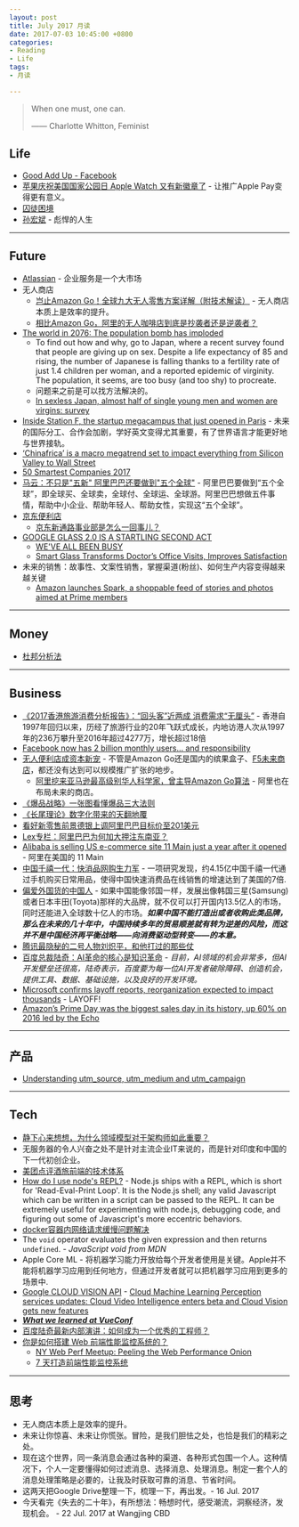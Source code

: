 ```yaml
---
layout: post
title: July 2017 月读
date: 2017-07-03 10:45:00 +0800
categories:
- Reading
- Life
tags:
- 月读

---
```


<blockquote class="blockquote-center">
<p>When one must, one can.</p>
<p>—— Charlotte Whitton, Feminist</p>
</blockquote>

## Life

- [Good Add Up - Facebook](https://www.facebook.com/goodaddsup)
- [苹果庆祝美国国家公园日 Apple Watch 又有新徽章了](http://www.cnbeta.com/articles/tech/627511.htm) - 让推广Apple Pay变得更有意义。
- [囚徒困境](https://zh.wikipedia.org/wiki/%E5%9B%9A%E5%BE%92%E5%9B%B0%E5%A2%83)
- [孙宏斌](https://baike.baidu.com/item/%E5%AD%99%E5%AE%8F%E6%96%8C/10345181) - 彪悍的人生


----

## Future

- [Atlassian](https://zh.wikipedia.org/wiki/Atlassian) - 企业服务是一个大市场
- 无人商店
	- [岂止Amazon Go！全球九大无人零售方案详解（附技术解读）](http://www.csdn.net/article/a/2017-07-05/15929696) - 无人商店本质上是效率的提升。
	- [相比Amazon Go，阿里的无人咖啡店到底是抄袭者还是逆袭者？](http://www.sohu.com/a/154546368_500627)
- [The world in 2076: The population bomb has imploded](https://www.newscientist.com/article/mg23231001-400-the-world-in-2076-the-population-bomb-did-go-off-but-were-ok)
	- To find out how and why, go to Japan, where a recent survey found that people are giving up on sex. Despite a life expectancy of 85 and rising, the number of Japanese is falling thanks to a fertility rate of just 1.4 children per woman, and a reported epidemic of virginity. The population, it seems, are too busy (and too shy) to procreate.
	- 问题来之前是可以找方法解决的。
	- [In sexless Japan, almost half of single young men and women are virgins: survey](http://www.japantimes.co.jp/news/2016/09/16/national/social-issues/sexless-japan-almost-half-young-men-women-virgins-survey/)
- [Inside Station F, the startup megacampus that just opened in Paris](https://techcrunch.com/2017/07/08/inside-station-f-the-startup-megacampus-that-just-opened-in-paris) - 未来的国际分工、合作会加剧，学好英文变得尤其重要，有了世界语言才能更好地与世界接轨。
- [‘Chinafrica’ is a macro megatrend set to impact everything from Silicon Valley to Wall Street](https://techcrunch.com/2017/07/07/chinafrica-is-a-macro-megatrend-set-to-impact-everything-from-silicon-valley-to-wall-street/)
- [50 Smartest Companies 2017](https://www.technologyreview.com/lists/companies/2017/)
- [马云：不只是"五新" 阿里巴巴还要做到"五个全球"](http://news.xinhuanet.com/fortune/2017-07/11/c_129652788.htm) - 阿里巴巴要做到“五个全球”，即全球买、全球卖，全球付、全球运、全球游。阿里巴巴想做五件事情，帮助中小企业、帮助年轻人、帮助女性，实现这“五个全球”。
- [京东便利店](http://www.sohu.com/a/155468174_122441)
	- [京东新通路事业部是怎么一回事儿？](https://www.zhihu.com/question/39624776)
- [GOOGLE GLASS 2.0 IS A STARTLING SECOND ACT](https://www.wired.com/story/google-glass-2-is-here/)
	- [WE'VE ALL BEEN BUSY](http://www.x.company/glass/)
	- [Smart Glass Transforms Doctor’s Office Visits, Improves Satisfaction](http://annualreport2015.sutterhealth.org/project/smart-glass/)
- 未来的销售：故事性、文案性销售，掌握渠道(粉丝)、如何生产内容变得越来越关键
	- [Amazon launches Spark, a shoppable feed of stories and photos aimed at Prime members](https://techcrunch.com/2017/07/18/amazon-launches-spark-a-shoppable-feed-of-stories-and-photos-aimed-at-prime-members/)


----

## Money

- [杜邦分析法](https://zh.wikipedia.org/wiki/%E6%9D%9C%E9%82%A6%E5%88%86%E6%9E%90%E6%B3%95)

----

## Business

- [《2017香港旅游消费分析报告》：“回头客”近两成 消费需求“无厘头”](http://www.travelweekly-china.com/59023) - 香港自1997年回归以来，历经了旅游行业的20年飞跃式成长，内地访港人次从1997年的236万攀升至2016年超过4277万，增长超过18倍
- [Facebook now has 2 billion monthly users… and responsibility](https://techcrunch.com/2017/06/27/facebook-2-billion-users/)
- [无人便利店成资本新宠](http://finance.sina.com.cn/roll/2017-06-27/doc-ifyhmpew3674293.shtml) - 不管是Amazon Go还是国内的缤果盒子、[F5未来商店](https://www.f5-store.com/)，都还没有达到可以规模推广扩张的地步。
	- [阿里挖来亚马逊最高级别华人科学家，曾主导Amazon Go算法](http://36kr.com/p/5081085.html) - 阿里也在布局未来的商店。
- [《爆品战略》一张图看懂爆品三大法则](http://www.jianshu.com/p/978ef0a77c5f)
- [《长尾理论》数字化带来的天翻地覆](http://www.jianshu.com/p/d498381a38af)
- [看好新零售前景德银上调阿里巴巴目标价至201美元](http://blog.sina.com.cn/s/blog_4a78b4ee0102xcyq.html?tj=fina)
- [Lex专栏：阿里巴巴为何加大押注东南亚？](http://www.ftchinese.com/story/001073226)
- [Alibaba is selling US e-commerce site 11 Main just a year after it opened](https://qz.com/434600/alibaba-has-closed-down-11-main-its-us-based-amazon-competitor-one-year-after-launch/) - 阿里在美国的 11 Main
- [中国千禧一代：快消品网购生力军](http://www.ftchinese.com/story/001069988?tcode=smartrecommend&ulu-rcmd=1_02ap_ap_0_5b9b4661d18141f59ac80036b67e9d3f&position=instory) - 一项研究发现，约4.15亿中国千禧一代通过手机购买日常用品，使得中国快速消费品在线销售的增速达到了美国的7倍.
- [偏爱外国货的中国人](http://www.ftchinese.com/story/001053069?tcode=smartrecommend&ulu-rcmd=1_02ap_ap_8_8851dea93da8435ab585141a3772d31d) - 如果中国能像邻国一样，发展出像韩国三星(Samsung)或者日本丰田(Toyota)那样的大品牌，就不仅可以打开国内13.5亿人的市场，同时还能进入全球数十亿人的市场。***如果中国不能打造出或者收购此类品牌，那么在未来的几十年中，中国持续多年的贸易顺差就有转为逆差的风险，而这并不是中国经济再平衡战略——向消费驱动型转变——的本意。***
- [腾讯最隐秘的二号人物刘炽平，和他打过的那些仗](https://www.sohu.com/a/153293194_114778)
- [百度总裁陆奇：AI革命的核心是知识革命](http://news.xinhuanet.com/fortune/2017-07/05/c_1121267720.htm) - *目前，AI领域的机会非常多，但AI开发壁垒还很高，陆奇表示，百度要为每一位AI开发者破除障碍、创造机会，提供工具、数据、基础设施，以及良好的开发环境。*
- [Microsoft confirms layoff reports, reorganization expected to impact thousands](https://techcrunch.com/2017/07/06/microsoft-confirms-layoff-reports-reorganization-expected-to-impact-thousands/) - LAYOFF!
- [Amazon’s Prime Day was the biggest sales day in its history, up 60% on 2016 led by the Echo](https://techcrunch.com/2017/07/12/amazons-prime-day-was-the-biggest-sales-day-in-its-history-up-60-on-2016-led-by-the-echo/)


----

## 产品

- [Understanding utm_source, utm_medium and utm_campaign](http://www.bytefive.com/blogs/understanding-utm_source-utm_medium-and-utm_campaign)


----

## Tech

- [静下心来想想，为什么领域模型对于架构师如此重要？](https://mp.weixin.qq.com/s?__biz=MzA5Nzc4OTA1Mw==&mid=2659599364&idx=1&sn=af9d1f51847665d64ccad086ced519a7)
- 无服务器的令人兴奋之处不是针对主流企业IT来说的，而是针对印度和中国的下一代初创企业。
- [美团点评酒旅前端的技术体系](https://zhuanlan.zhihu.com/p/23976121)
- [How do I use node's REPL?](https://docs.nodejitsu.com/articles/REPL/how-to-use-nodejs-repl/) - Node.js ships with a REPL, which is short for 'Read-Eval-Print Loop'. It is the Node.js shell; any valid Javascript which can be written in a script can be passed to the REPL. It can be extremely useful for experimenting with node.js, debugging code, and figuring out some of Javascript's more eccentric behaviors.
- [docker容器内网络请求缓慢问题解决](http://blog.csdn.net/embbnux/article/details/52771097)
- The `void` operator evaluates the given expression and then returns `undefined`. - *JavaScript void from MDN*
- Apple Core ML - 将机器学习能力开放给每个开发者使用是关键。Apple并不能将机器学习应用到任何地方，但通过开发者就可以把机器学习应用到更多的场景中.
- [Google CLOUD VISION API](https://cloud.google.com/vision/) - [Cloud Machine Learning Perception services updates: Cloud Video Intelligence enters beta and Cloud Vision gets new features](https://cloud.google.com/blog/big-data/2017/06/cloud-machine-learning-perception-services-updates-cloud-video-intelligence-enters-beta-and-cloud-vision-gets-new-features)
- [***What we learned at VueConf***](https://vuejsfeed.com/blog/what-we-learned-at-vueconf)
- [百度陆奇最新内部演讲：如何成为一个优秀的工程师？](https://mp.weixin.qq.com/s?__biz=MzIwMzg1ODcwMw==&mid=2247486666&idx=1&sn=e5038ef1027c28db3aab3d7ce8bf0471)
- [你是如何搭建 Web 前端性能监控系统的？](https://www.zhihu.com/question/37585246)
	- [NY Web Perf Meetup: Peeling the Web Performance Onion](https://www.slideshare.net/catchpoint/ny-webperf-peelingonion?qid=a6296849-f0ce-4c71-9322-0be0f6eedb27&v=qf1&b=&from_search=8)
	- [7 天打造前端性能监控系统](http://fex.baidu.com/blog/2014/05/build-performance-monitor-in-7-days/)


----

## 思考

- 无人商店本质上是效率的提升。
- 未来让你惊喜、未来让你慌张。冒险，是我们胆怯之处，也恰是我们的精彩之处。
- 现在这个世界，同一条消息会通过各种的渠道、各种形式包围一个人。这种情况下，个人一定要懂得如何过滤消息、选择消息、处理消息。制定一套个人的消息处理策略是必要的，让我及时获取可靠的消息、节省时间。
- 这两天把Google Drive整理一下，梳理一下，再出发。- 16 Jul. 2017
- 今天看完《失去的二十年》，有所想法：畅想时代，感受潮流，洞察经济，发现机会。 - 22 Jul. 2017 at Wangjing CBD